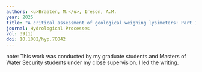 ```yaml
---
authors: <u>Braaten, M.</u>, Ireson, A.M.
year: 2025
title: "A critical assessment of geological weighing lysimeters: Part 1-Monitoring Field Scale Soil Moisture Storages."
journal: Hydrological Processes
vol: 39(1)
doi: 10.1002/hyp.70042
---
```

note: This work was conducted by my graduate students and Masters of Water Security students under my close supervision. I led the writing.
